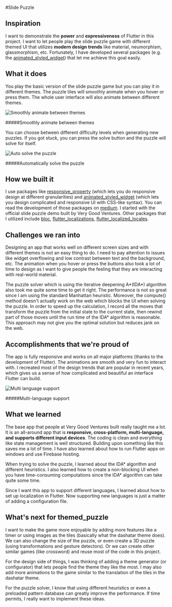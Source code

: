 #Slide Puzzle

## Inspiration

I want to demonstrate the **power** and **expressiveness** of Flutter in this project. I want to let people play the slide puzzle game with different themed UI that utilizes **modern design trends** like material, neumorphism, glassmorphism, etc. Fortunately, I have developed several packages (e.g. the [animated_styled_widget](https://pub.dev/packages/animated_styled_widget)) that let me achieve this goal easily.

## What it does

You play the basic version of the slide puzzle game but you can play it in different themes. The puzzle tiles will smoothly animate when you hover or press them. The whole user interface will also animate between different themes.

![Smoothly animate between themes](https://i.imgur.com/Y1XOwAE.gif)

#####Smoothly animate between themes

You can choose between different difficulty levels when generating new puzzles. If you got stuck, you can press the solve button and the puzzle will solve for itself.

![Auto solve the puzzle](https://i.imgur.com/GNIyZ0B.gif)

#####Automatically solve the puzzle

## How we built it

I use packages like [responsive_property](https://pub.dev/packages/responsive_property) (which lets you do responsive design at different granularities) and [animated_styled_widget](https://pub.dev/packages/animated_styled_widget) (which lets you design complicated and responsive UI with CSS-like syntax). You can read the development of those packages on [medium](https://medium.com/@kevinvan). I started with the official slide puzzle demo built by Very Good Ventures. Other packages that I utilized include [bloc](https://pub.dev/packages/bloc), [flutter_localizations](https://pub.dev/packages/flutter_localizations), [flutter_localized_locales](https://pub.dev/packages/flutter_localized_locales).

## Challenges we ran into

Designing an app that works well on different screen sizes and with different themes is not an easy thing to do. I need to pay attention to issues like widget overflowing and low contrast between text and the background, etc. The animation when you hover or press the buttons also took a lot of time to design as I want to give people the feeling that they are interacting with real-world material.

The puzzle solver which is using the iterative deepening A*(IDA*) algorithm also took me quite some time to get it right. The performance is not so great since I am using the standard Manhattan heuristic. Moreover, the compute() method doesn't actually work on the web which blocks the UI when solving the puzzle. In order to speed up the calculation, I record all the moves that transform the puzzle from the initial state to the current state, then rewind part of those moves until the run time of the IDA* algorithm is reasonable. This approach may not give you the optimal solution but reduces jank on the web.

## Accomplishments that we're proud of

The app is fully responsive and works on all major platforms (thanks to the development of Flutter). The animations are smooth and very fun to interact with. I recreated most of the design trends that are popular in recent years, which gives us a sense of how complicated and beautiful an interface Flutter can build.

![Multi language support](https://i.imgur.com/yLQX5WX.gif)

#####Multi-language support


## What we learned

The base app that people at Very Good Ventures built really taught me a lot. It is an all-around app that is **responsive, cross-platform, multi-language, and supports different input devices**. The coding is clean and everything like state management is well structured. Building upon something like this saves me a lot of time. I have also learned about how to run Flutter apps on windows and use Firebase hosting.

When trying to solve the puzzle, I learned about the IDA* algorithm and different heuristics. I also learned how to create a non-blocking UI when you have time-consuming computations since the IDA* algorithm can take quite some time.

Since I want this app to support different languages, I learned about how to set up localization in Flutter. Now supporting new languages is just a matter of adding a configuration file.

## What's next for themed_puzzle

I want to make the game more enjoyable by adding more features like a timer or using images as the tiles (basically what the dashatar theme does). We can also change the size of the puzzle, or even create a 3D puzzle (using transformations and gesture detectors). Or we can create other similar games (like crossword) and reuse most of the code in this project.

For the design side of things, I was thinking of adding a theme generator (or configurator) that lets people find the theme they like the most. I may also add more animations to the game similar to the translation of the tiles in the dashatar theme.

For the puzzle solver, I know that using different heuristics or even a preloaded pattern database can greatly improve the performance. If time permits, I really want to implement these ideas.